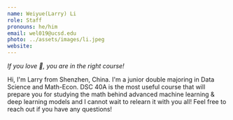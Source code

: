 ```yaml
---
name: Weiyue(Larry) Li
role: Staff
pronouns: he/him
email: wel019@ucsd.edu
photo: ../assets/images/li.jpeg
website:
---
```

*If you love 🥑, you are in the right course!* 

Hi, I'm Larry from Shenzhen, China. I'm a junior double majoring in Data Science and Math-Econ. DSC 40A is the most useful course that will prepare you for studying the math behind advanced machine learning & deep learning models and I cannot wait to relearn it with you all! Feel free to reach out if you have any questions!